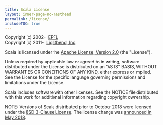 ```yaml
---
title: Scala License
layout: inner-page-no-masthead
permalink: /license/
includeTOC: true
---
```


Copyright (c) 2002-<span class="current-year">&nbsp;</span> [EPFL](https://lamp.epfl.ch/)<br>
Copyright (c) 2011-<span class="current-year">&nbsp;</span> [Lightbend, Inc](https://www.lightbend.com/).

Scala is licensed under the [Apache License, Version 2.0](https://www.apache.org/licenses/LICENSE-2.0) (the "License").

Unless required by applicable law or agreed to in writing, software
distributed under the License is distributed on an "AS IS" BASIS,
WITHOUT WARRANTIES OR CONDITIONS OF ANY KIND, either express or implied.
See the License for the specific language governing permissions and
limitations under the License.

Scala includes software with other licenses. See the NOTICE file distributed 
with this work for additional information regarding copyright ownership.

NOTE: Versions of Scala distributed prior to October 2018 were licensed under the [BSD 3-Clause License](http://opensource.org/licenses/BSD-3-Clause). The license change was [announced in May 2018](https://www.scala-lang.org/news/license-change.html).
